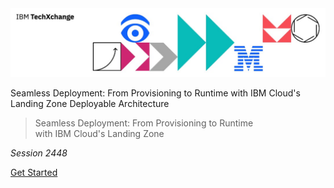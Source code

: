 <img src="header.jpg">

Seamless Deployment: From Provisioning to Runtime with IBM Cloud's Landing Zone Deployable Architecture

> Seamless Deployment: From Provisioning to Runtime<br/>
> with IBM Cloud's Landing Zone

_Session 2448_

[Get Started](#main)
